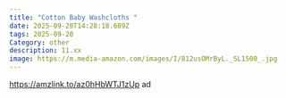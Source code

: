 ```yaml
---
title: "Cotton Baby Washcloths "
date: 2025-09-20T14:28:18.689Z
tags: 2025-09-20
Category: other
description: 11.xx
image: https://m.media-amazon.com/images/I/812usOMrByL._SL1500_.jpg
---
```

https://amzlink.to/az0hHbWTJ1zUp  ad